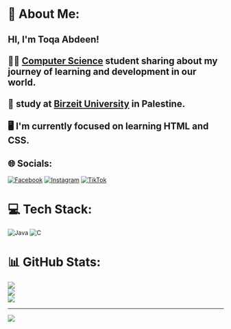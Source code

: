 # 💫 About Me:
## HI, I'm Toqa Abdeen!<br><br>👩‍💻 [Computer Science](https://www.birzeit.edu/en/study/programs/computer-science-0) student sharing about my journey of learning and development in our world.<br/><br>📖 study at [Birzeit University](https://www.birzeit.edu/en) in Palestine.<br/><br>🖥 I'm currently focused on learning HTML and CSS.<br/>


## 🌐 Socials:
[![Facebook](https://img.shields.io/badge/Facebook-%231877F2.svg?logo=Facebook&logoColor=white)](https://facebook.com/toqa.abdeen.92) [![Instagram](https://img.shields.io/badge/Instagram-%23E4405F.svg?logo=Instagram&logoColor=white)](https://instagram.com/toqa_abdin) [![TikTok](https://img.shields.io/badge/TikTok-%23000000.svg?logo=TikTok&logoColor=white)](https://tiktok.com/@toqaaaaa9) 

# 💻 Tech Stack:
![Java](https://img.shields.io/badge/java-%23ED8B00.svg?style=for-the-badge&logo=openjdk&logoColor=white) ![C](https://img.shields.io/badge/c-%2300599C.svg?style=for-the-badge&logo=c&logoColor=white)
# 📊 GitHub Stats:
![](https://github-readme-stats.vercel.app/api?username=toqaAbdeen&theme=gotham&hide_border=false&include_all_commits=true&count_private=true)<br/>
![](https://github-readme-streak-stats.herokuapp.com/?user=toqaAbdeen&theme=gotham&hide_border=false)<br/>
![](https://github-readme-stats.vercel.app/api/top-langs/?username=toqaAbdeen&theme=gotham&hide_border=false&include_all_commits=true&count_private=true&layout=compact)

---
[![](https://visitcount.itsvg.in/api?id=toqaAbdeen&icon=0&color=0)](https://visitcount.itsvg.in)

<!-- Proudly created with GPRM ( https://gprm.itsvg.in ) -->
